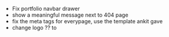 - Fix portfolio navbar drawer
- show a meaningful message next to 404 page
- fix the meta tags for everypage, use the template ankit gave
- change logo ?? to <V />